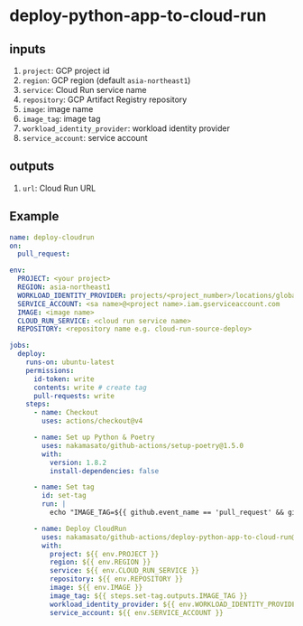 # deploy-python-app-to-cloud-run

## inputs

1. `project`: GCP project id
2. `region`: GCP region (default `asia-northeast1`)
3. `service`: Cloud Run service name
4. `repository`: GCP Artifact Registry repository
5. `image`: image name
6. `image_tag`: image tag
7. `workload_identity_provider`: workload identity provider
8. `service_account`: service account

## outputs

1. `url`: Cloud Run URL

## Example

```yaml
name: deploy-cloudrun
on:
  pull_request:

env:
  PROJECT: <your project>
  REGION: asia-northeast1
  WORKLOAD_IDENTITY_PROVIDER: projects/<project_number>/locations/global/workloadIdentityPools/<pool>/providers/<provider>
  SERVICE_ACCOUNT: <sa name>@<project name>.iam.gserviceaccount.com
  IMAGE: <image name>
  CLOUD_RUN_SERVICE: <cloud run service name>
  REPOSITORY: <repository name e.g. cloud-run-source-deploy>

jobs:
  deploy:
    runs-on: ubuntu-latest
    permissions:
      id-token: write
      contents: write # create tag
      pull-requests: write
    steps:
      - name: Checkout
        uses: actions/checkout@v4

      - name: Set up Python & Poetry
        uses: nakamasato/github-actions/setup-poetry@1.5.0
        with:
          version: 1.8.2
          install-dependencies: false

      - name: Set tag
        id: set-tag
        run: |
          echo "IMAGE_TAG=${{ github.event_name == 'pull_request' && github.sha || github.ref_name }}" >> "$GITHUB_OUTPUT"

      - name: Deploy CloudRun
        uses: nakamasato/github-actions/deploy-python-app-to-cloud-run@1.5.0
        with:
          project: ${{ env.PROJECT }}
          region: ${{ env.REGION }}
          service: ${{ env.CLOUD_RUN_SERVICE }}
          repository: ${{ env.REPOSITORY }}
          image: ${{ env.IMAGE }}
          image_tag: ${{ steps.set-tag.outputs.IMAGE_TAG }}
          workload_identity_provider: ${{ env.WORKLOAD_IDENTITY_PROVIDER }}
          service_account: ${{ env.SERVICE_ACCOUNT }}
```
